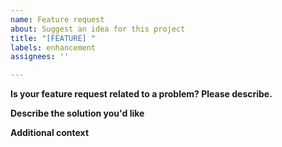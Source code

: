 ```yaml
---
name: Feature request
about: Suggest an idea for this project
title: "[FEATURE] "
labels: enhancement
assignees: ''

---
```


**Is your feature request related to a problem? Please describe.**

[comment]: <> (A clear and concise description of what the problem is. Ex. I'm always frustrated when [...])

**Describe the solution you'd like**

[comment]: <> (A clear and concise description of what you want to happen.)

**Additional context**

[comment]: <> (Add any other context or screenshots about the feature request here.)

